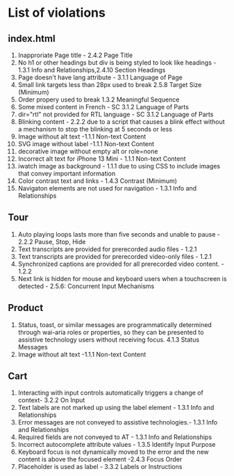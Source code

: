 # List of violations

## index.html
1. Inapproriate Page title - 2.4.2 Page Title
2. No h1 or other headings but div is being styled to look like headings - 1.3.1 Info and Relationships,2.4.10 Section Headings
3. Page doesn't have lang attribute -  3.1.1 Language of Page
4. Small link targets less than 28px used to break 2.5.8 Target Size (Minimum) 
5. Order propery used to break 1.3.2 Meaningful Sequence
6. Some mixed content in French - SC 3.1.2 Language of Parts
7. dir="rtl" not provided for RTL language - SC 3.1.2 Language of Parts
8. Blinking content  - 2.2.2 due to a script that causes a blink effect without a mechanism to stop the blinking at 5 seconds or less
9. Image without alt text -1.1.1 Non-text Content
10. SVG image without label -1.1.1 Non-text Content
11. decorative image without empty alt or role=none 
12. Incorrect alt text for iPhone 13 Mini - 1.1.1 Non-text Content
13. iwatch image as background  - 1.1.1 due to using CSS to include images that convey important information
14. Color contrast text and links - 1.4.3 Contrast (Minimum)
15. Navigaton elements are not used for navigation - 1.3.1 Info and Relationships


## Tour
1. Auto playing loops lasts more than five seconds and unable to pause - 2.2.2 Pause, Stop, Hide
2. Text transcripts are provided for prerecorded audio files - 1.2.1
3. Text transcripts are provided for prerecorded video-only files - 1.2.1
4. Synchronized captions are provided for all prerecorded video content. - 1.2.2
5.  Next link is hidden for mouse and keyboard users when a touchscreen is detected - 2.5.6: Concurrent Input Mechanisms

## Product
1. Status, toast, or similar messages are programmatically determined through wai-aria roles or properties, so they can be presented to assistive technology users without receiving focus. 4.1.3 Status Messages
2. Image without alt text -1.1.1 Non-text Content

## Cart
1. Interacting with input controls automatically triggers a change of context-  3.2.2 On Input
2. Text labels are not marked up using the label element  - 1.3.1 Info and Relationships
3. Error messages are not conveyed to assistive technologies.- 1.3.1 Info and Relationships
4. Required fields are not conveyed to AT - 1.3.1 Info and Relationships
5. Incorrect autocomplete attribute values -  1.3.5 Identify Input Purpose
6. Keyboard focus is not dynamically moved to the error and the new content is above the focused element -2.4.3 Focus Order
7. Placeholder is used as label - 3.3.2 Labels or Instructions

